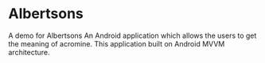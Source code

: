 # Albertsons
A demo for Albertsons
An Android application which allows the users to get the meaning of acromine. This application built on Android MVVM architecture. 
